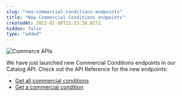 ```yaml
---
slug: "new-commercial-conditions-endpoints"
title: "New Commercial Conditions endpoints"
createdAt: 2022-02-08T21:23:28.027Z
hidden: false
type: "added"
---
```


![Commerce APIs](https://img.shields.io/badge/-Commerce%20APIs-brightgreen)

We have just launched new Commercial Conditions endpoints in our Catalog API. Check out the API Reference for the new endpoints:

- [Get all commercial conditions](https://developers.vtex.com/vtex-rest-api/reference/getallcommercialconditions)
- [Get a commercial condition](https://developers.vtex.com/vtex-rest-api/reference/getcommercialconditions)